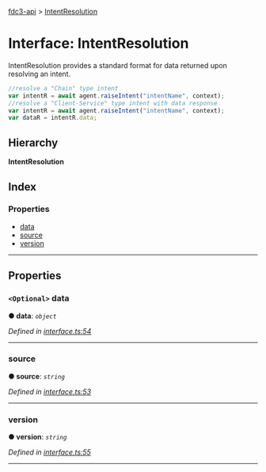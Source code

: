 [fdc3-api](../README.md) > [IntentResolution](../interfaces/intentresolution.md)

# Interface: IntentResolution

IntentResolution provides a standard format for data returned upon resolving an intent.

```javascript
//resolve a "Chain" type intent
var intentR = await agent.raiseIntent("intentName", context);
//resolve a "Client-Service" type intent with data response
var intentR = await agent.raiseIntent("intentName", context);
var dataR = intentR.data;
```

## Hierarchy

**IntentResolution**

## Index

### Properties

* [data](intentresolution.md#data)
* [source](intentresolution.md#source)
* [version](intentresolution.md#version)

---

## Properties

<a id="data"></a>

### `<Optional>` data

**● data**: *`object`*

*Defined in [interface.ts:54](/src/interface.ts#L54)*

___
<a id="source"></a>

###  source

**● source**: *`string`*

*Defined in [interface.ts:53](/src/interface.ts#L53)*

___
<a id="version"></a>

###  version

**● version**: *`string`*

*Defined in [interface.ts:55](/src/interface.ts#L55)*

___

